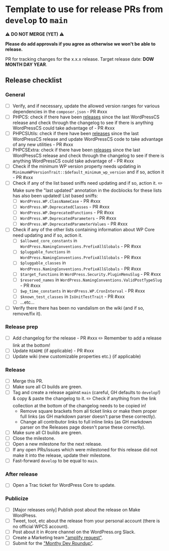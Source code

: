 # Template to use for release PRs from `develop` to `main`

:warning: **DO NOT MERGE (YET)** :warning:

**Please **do** add approvals if you agree as otherwise we won't be able to release.**

PR for tracking changes for the x.x.x release. Target release date: **DOW MONTH DAY YEAR**.

## Release checklist

### General

- [ ] Verify, and if necessary, update the allowed version ranges for various dependencies in the `composer.json` - PR #xxx
- [ ] PHPCS: check if there have been [releases][phpcs-releases] since the last WordPressCS release and check through the changelog to see if there is anything WordPressCS could take advantage of - PR #xxx
- [ ] PHPCSUtils: check if there have been [releases][phpcsutils-releases] since the last WordPressCS release and update WordPressCS code to take advantage of any new utilities - PR #xxx
- [ ] PHPCSExtra: check if there have been [releases][phpcsextra-releases] since the last WordPressCS release and check through the changelog to see if there is anything WordPressCS could take advantage of - PR #xxx
- [ ] Check if the minimum WP version property needs updating in `MinimumWPVersionTrait::$default_minimum_wp_version` and if so, action it - PR #xxx
- [ ] Check if any of the list based sniffs need updating and if so, action it.
    :pencil2: Make sure the "last updated" annotation in the docblocks for these lists has also been updated!
    List based sniffs:
    - [ ] `WordPress.WP.ClassNameCase` - PR #xxx
    - [ ] `WordPress.WP.DeprecatedClasses` - PR #xxx
    - [ ] `WordPress.WP.DeprecatedFunctions` - PR #xxx
    - [ ] `WordPress.WP.DeprecatedParameters` - PR #xxx
    - [ ] `WordPress.WP.DeprecatedParameterValues` - PR #xxx
- [ ] Check if any of the other lists containing information about WP Core need updating and if so, action it.
    - [ ] `$allowed_core_constants` in `WordPress.NamingConventions.PrefixAllGlobals` - PR #xxx
    - [ ] `$pluggable_functions` in `WordPress.NamingConventions.PrefixAllGlobals` - PR #xxx
    - [ ] `$pluggable_classes` in `WordPress.NamingConventions.PrefixAllGlobals` - PR #xxx
    - [ ] `$target_functions` in `WordPress.Security.PluginMenuSlug` - PR #xxx
    - [ ] `$reserved_names` in `WordPress.NamingConventions.ValidPostTypeSlug` - PR #xxx
    - [ ] `$wp_time_constants` in `WordPress.WP.CronInterval` - PR #xxx
    - [ ] `$known_test_classes` in `IsUnitTestTrait` - PR #xxx
    - [ ] ...etc...
- [ ] Verify there there has been no vandalism on the wiki (and if so, remove/fix it).

### Release prep

- [ ] Add changelog for the release - PR #xxx
    :pencil2: Remember to add a release link at the bottom!
- [ ] Update `README` (if applicable) - PR #xxx
- [ ] Update wiki (new customizable properties etc.) (if applicable)

### Release

- [ ] Merge this PR.
- [ ] Make sure all CI builds are green.
- [ ] Tag and create a release against `main` (careful, GH defaults to `develop`!) & copy & paste the changelog to it.
    :pencil2: Check if anything from the link collection at the bottom of the changelog needs to be copied in!
    - Remove square brackets from all ticket links or make them proper full links (as GH markdown parser doesn't parse these correctly).
    - Change all contributor links to full inline links (as GH markdown parser on the Releases page doesn't parse these correctly).
- [ ] Make sure all CI builds are green.
- [ ] Close the milestone.
- [ ] Open a new milestone for the next release.
- [ ] If any open PRs/issues which were milestoned for this release did not make it into the release, update their milestone.
- [ ] Fast-forward `develop` to be equal to `main`.

### After release

- [ ] Open a Trac ticket for WordPress Core to update.

### Publicize

- [ ] [Major releases only] Publish post about the release on Make WordPress.
- [ ] Tweet, toot, etc about the release from your personal account (there is no official WPCS account).
- [ ] Post about it in #core channel on the WordPress.org Slack.
- [ ] Create a Marketing team ["amplify request"][amplify-request].
- [ ] Submit for the ["Monthy Dev Roundup"][dev-roundup].

[phpcs-releases]:      https://github.com/PHPCSStandards/PHP_CodeSniffer/releases
[phpcsutils-releases]: https://github.com/PHPCSStandards/PHPCSUtils/releases
[phpcsextra-releases]: https://github.com/PHPCSStandards/PHPCSExtra/releases
[amplify-request]:     https://github.com/WordPress/Marketing-Team/issues/new?template=2-request-for-amplification-template.yml
[dev-roundup]:         https://github.com/WordPress/developer-blog-content/issues?q=is%3Aissue+label%3A%22Monthly+Roundup%22
